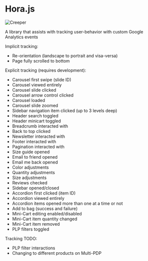 Hora.js
=====

![Creeper](https://s3.amazonaws.com/uploads.hipchat.com/15359/425065/PbAANygwM20lNpS/hora.png)

A library that assists with tracking user-behavior with custom Google Analytics events

Implicit tracking:
* Re-orientation (landscape to portrait and visa-versa)
* Page fully scrolled to bottom

Explicit tracking (requires development):
* Carousel first swipe (slide ID)
* Carousel viewed entirely
* Carousel slide clicked
* Carousel arrow control clicked
* Carousel loaded
* Carousel slide zoomed
* Sidebar navigation item clicked (up to 3 levels deep)
* Header search toggled
* Header minicart toggled
* Breadcrumb interacted with
* Back to top clicked
* Newsletter interacted with
* Footer interacted with
* Pagination interacted with
* Size guide opened
* Email to friend opened
* Email me back opened
* Color adjustments
* Quantity adjustments
* Size adjustments
* Reviews checked
* Sidebar opened/closed
* Accordion first clicked (item ID)
* Accordion viewed entirely
* Accordion items opened more than one at a time or not
* Add to bag (success and failure)
* Mini-Cart editing enabled/disabled
* Mini-Cart item quantity changed
* Mini-Cart item removed
* PLP filters toggled

Tracking TODO:
* PLP filter interactions
* Changing to different products on Multi-PDP
